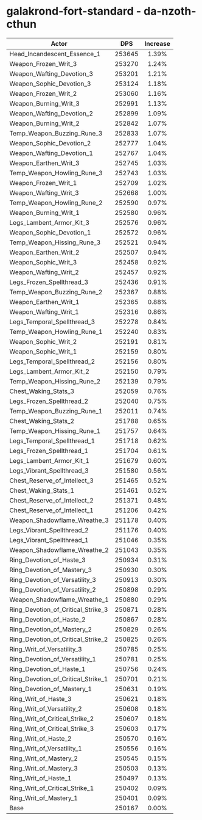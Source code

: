 # galakrond-fort-standard - da-nzoth-cthun
| Actor | DPS | Increase |
|---|:---:|:---:|
|Head_Incandescent_Essence_1|253645|1.39%|
|Weapon_Frozen_Writ_3|253270|1.24%|
|Weapon_Wafting_Devotion_3|253201|1.21%|
|Weapon_Sophic_Devotion_3|253124|1.18%|
|Weapon_Frozen_Writ_2|253060|1.16%|
|Weapon_Burning_Writ_3|252991|1.13%|
|Weapon_Wafting_Devotion_2|252899|1.09%|
|Weapon_Burning_Writ_2|252842|1.07%|
|Temp_Weapon_Buzzing_Rune_3|252833|1.07%|
|Weapon_Sophic_Devotion_2|252777|1.04%|
|Weapon_Wafting_Devotion_1|252767|1.04%|
|Weapon_Earthen_Writ_3|252745|1.03%|
|Temp_Weapon_Howling_Rune_3|252743|1.03%|
|Weapon_Frozen_Writ_1|252709|1.02%|
|Weapon_Wafting_Writ_3|252668|1.00%|
|Temp_Weapon_Howling_Rune_2|252590|0.97%|
|Weapon_Burning_Writ_1|252580|0.96%|
|Legs_Lambent_Armor_Kit_3|252576|0.96%|
|Weapon_Sophic_Devotion_1|252572|0.96%|
|Temp_Weapon_Hissing_Rune_3|252521|0.94%|
|Weapon_Earthen_Writ_2|252507|0.94%|
|Weapon_Sophic_Writ_3|252458|0.92%|
|Weapon_Wafting_Writ_2|252457|0.92%|
|Legs_Frozen_Spellthread_3|252436|0.91%|
|Temp_Weapon_Buzzing_Rune_2|252367|0.88%|
|Weapon_Earthen_Writ_1|252365|0.88%|
|Weapon_Wafting_Writ_1|252316|0.86%|
|Legs_Temporal_Spellthread_3|252278|0.84%|
|Temp_Weapon_Howling_Rune_1|252240|0.83%|
|Weapon_Sophic_Writ_2|252191|0.81%|
|Weapon_Sophic_Writ_1|252159|0.80%|
|Legs_Temporal_Spellthread_2|252156|0.80%|
|Legs_Lambent_Armor_Kit_2|252150|0.79%|
|Temp_Weapon_Hissing_Rune_2|252139|0.79%|
|Chest_Waking_Stats_3|252059|0.76%|
|Legs_Frozen_Spellthread_2|252040|0.75%|
|Temp_Weapon_Buzzing_Rune_1|252011|0.74%|
|Chest_Waking_Stats_2|251788|0.65%|
|Temp_Weapon_Hissing_Rune_1|251757|0.64%|
|Legs_Temporal_Spellthread_1|251718|0.62%|
|Legs_Frozen_Spellthread_1|251704|0.61%|
|Legs_Lambent_Armor_Kit_1|251679|0.60%|
|Legs_Vibrant_Spellthread_3|251580|0.56%|
|Chest_Reserve_of_Intellect_3|251465|0.52%|
|Chest_Waking_Stats_1|251461|0.52%|
|Chest_Reserve_of_Intellect_2|251371|0.48%|
|Chest_Reserve_of_Intellect_1|251206|0.42%|
|Weapon_Shadowflame_Wreathe_3|251178|0.40%|
|Legs_Vibrant_Spellthread_2|251176|0.40%|
|Legs_Vibrant_Spellthread_1|251046|0.35%|
|Weapon_Shadowflame_Wreathe_2|251043|0.35%|
|Ring_Devotion_of_Haste_3|250934|0.31%|
|Ring_Devotion_of_Mastery_3|250930|0.30%|
|Ring_Devotion_of_Versatility_3|250913|0.30%|
|Ring_Devotion_of_Versatility_2|250898|0.29%|
|Weapon_Shadowflame_Wreathe_1|250880|0.29%|
|Ring_Devotion_of_Critical_Strike_3|250871|0.28%|
|Ring_Devotion_of_Haste_2|250867|0.28%|
|Ring_Devotion_of_Mastery_2|250829|0.26%|
|Ring_Devotion_of_Critical_Strike_2|250825|0.26%|
|Ring_Writ_of_Versatility_3|250785|0.25%|
|Ring_Devotion_of_Versatility_1|250781|0.25%|
|Ring_Devotion_of_Haste_1|250756|0.24%|
|Ring_Devotion_of_Critical_Strike_1|250701|0.21%|
|Ring_Devotion_of_Mastery_1|250631|0.19%|
|Ring_Writ_of_Haste_3|250621|0.18%|
|Ring_Writ_of_Versatility_2|250608|0.18%|
|Ring_Writ_of_Critical_Strike_2|250607|0.18%|
|Ring_Writ_of_Critical_Strike_3|250603|0.17%|
|Ring_Writ_of_Haste_2|250570|0.16%|
|Ring_Writ_of_Versatility_1|250556|0.16%|
|Ring_Writ_of_Mastery_2|250545|0.15%|
|Ring_Writ_of_Mastery_3|250503|0.13%|
|Ring_Writ_of_Haste_1|250497|0.13%|
|Ring_Writ_of_Critical_Strike_1|250402|0.09%|
|Ring_Writ_of_Mastery_1|250401|0.09%|
|Base|250167|0.00%|
